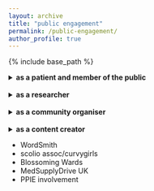 ```yaml
---
layout: archive
title: "public engagement"
permalink: /public-engagement/
author_profile: true
---
```


{% include base_path %}

<details>
    <summary><b>as a patient and member of the public</b></summary>
    <p>SAUK, PPIE, arts council england, CG Scolio, BTRU studies</p>
</details>
<br>
<details>
    <summary><b>as a researcher</b></summary>
    <p>WordSmith</p>
</details>
<br>
<details>
    <summary><b>as a community organiser</b></summary>
    <p>Blossoming Wards</p>
</details>
<br>
<details>
    <summary><b>as a content creator</b></summary>
    <p>MSDUK</p>
</details>



* WordSmith
* scolio assoc/curvygirls
* Blossoming Wards
* MedSupplyDrive UK
* PPIE involvement
